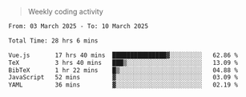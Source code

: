 > Weekly coding activity
<!--START_SECTION:waka-->

```txt
From: 03 March 2025 - To: 10 March 2025

Total Time: 28 hrs 6 mins

Vue.js       17 hrs 40 mins  ███████████████▓░░░░░░░░░   62.86 %
TeX          3 hrs 40 mins   ███▒░░░░░░░░░░░░░░░░░░░░░   13.09 %
BibTeX       1 hr 22 mins    █▒░░░░░░░░░░░░░░░░░░░░░░░   04.88 %
JavaScript   52 mins         ▓░░░░░░░░░░░░░░░░░░░░░░░░   03.09 %
YAML         36 mins         ▓░░░░░░░░░░░░░░░░░░░░░░░░   02.19 %
```

<!--END_SECTION:waka-->
